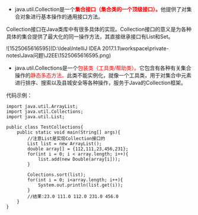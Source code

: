 * java.util.Collection是一个<font color=red>**集合接口（集合类的一个顶级接口）。**</font>他提供了对集合对象进行基本操作的通用接口方法。

Collection接口在Java类库中有很多具体的实现。Collection接口的意义是为各种具体的集合提供了最大化的同一操作方法，其直接继承接口有List和Set。

![1525065616595](D:\Idea\IntelliJ IDEA 2017.1.1\workspace\private-notes\Java问题\J2EE\1525065616595.png)

* java.util.Collections是一个<font color=red>包装类（工具类/帮助类）。</font>它包含有各种有关集合操作的<font color=red>静态多态方法。</font>此类不能实例化，就像一个工具类，用于对集合中元素进行排序、搜索以及县城安全等各种操作，服务于Java的Collection框架。

代码示例：

```
import java.util.ArrayList;
import java.util.Collections;
import java.util.List;

public class TestCollections{
    public static void main(String[] args){
        //注意List是实现Collection接口的
        List list = new ArrayList();
        double array[] = {112,111,23,456,231};
        for(int i = 0; i < array.length; i++){
            list.add(new Double(array[i]));
        }
    
        Colections.sort(list);
        for(int i = 0; i<array.length; i++){
            System.out.println(list.get(i));
        }
        //结果:23.0 111.0 112.0 231.0 456.0
    }
}
```

